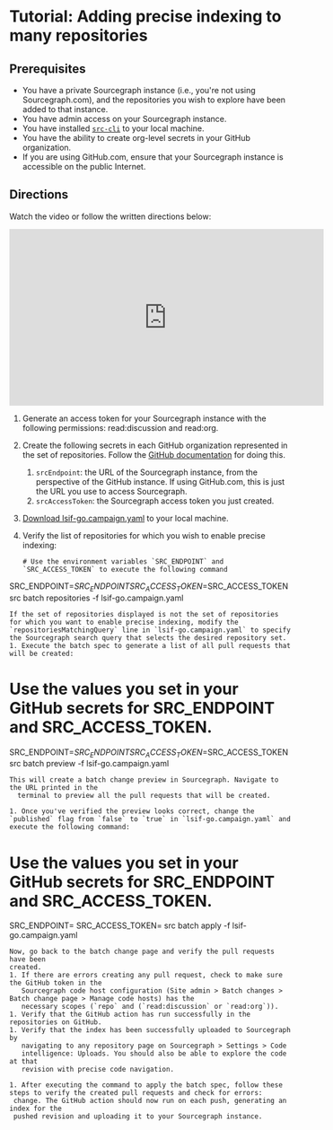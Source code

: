 # Tutorial: Adding precise indexing to many repositories

## Prerequisites

* You have a private Sourcegraph instance (i.e., you're not using
  Sourcegraph.com), and the repositories you wish to explore have been added to
  that instance.
* You have admin access on your Sourcegraph instance.
* You have installed [`src-cli`](https://github.com/sourcegraph/src-cli) to your local machine.
* You have the ability to create org-level secrets in your GitHub organization.
* If you are using GitHub.com, ensure that your Sourcegraph instance is accessible on the public Internet.

## Directions

Watch the video or follow the written directions below:

<iframe width="560" height="315" src="https://www.youtube.com/embed/tfk3nwvltAw" frameborder="0" allow="accelerometer; autoplay; clipboard-write; encrypted-media; gyroscope; picture-in-picture" allowfullscreen></iframe>

1. Generate an access token for your Sourcegraph instance with the following permissions: read:discussion and read:org.
  1. Create the following secrets in each GitHub organization represented in the
     set of repositories. Follow the [GitHub
     documentation](https://docs.github.com/en/free-pro-team@latest/actions/reference/encrypted-secrets#creating-encrypted-secrets-for-an-organization)
     for doing this.
     1. `srcEndpoint`: the URL of the Sourcegraph instance, from the perspective
        of the GitHub instance. If using GitHub.com, this is just the URL you use
        to access Sourcegraph.
     1. `srcAccessToken`: the Sourcegraph access token you just created.

1. [Download lsif-go.campaign.yaml](https://raw.githubusercontent.com/sourcegraph/snippets/main/lsif/lsif-go.campaign.yaml) to your local machine.

1. Verify the list of repositories for which you wish to enable precise indexing:
   ```
   # Use the environment variables `SRC_ENDPOINT` and `SRC_ACCESS_TOKEN` to execute the following command
SRC_ENDPOINT=$SRC_ENDPOINT SRC_ACCESS_TOKEN=$SRC_ACCESS_TOKEN src batch repositories -f lsif-go.campaign.yaml
   ```
   If the set of repositories displayed is not the set of repositories for which you want to enable precise indexing, modify the `repositoriesMatchingQuery` line in `lsif-go.campaign.yaml` to specify the Sourcegraph search query that selects the desired repository set.
1. Execute the batch spec to generate a list of all pull requests that will be created:
   ```
   # Use the values you set in your GitHub secrets for SRC_ENDPOINT and SRC_ACCESS_TOKEN.
   SRC_ENDPOINT=$SRC_ENDPOINT SRC_ACCESS_TOKEN=$SRC_ACCESS_TOKEN src batch preview -f lsif-go.campaign.yaml
   ```
   This will create a batch change preview in Sourcegraph. Navigate to the URL printed in the
     terminal to preview all the pull requests that will be created.

1. Once you've verified the preview looks correct, change the `published` flag from `false` to `true` in `lsif-go.campaign.yaml` and execute the following command:
  ```
   # Use the values you set in your GitHub secrets for SRC_ENDPOINT and SRC_ACCESS_TOKEN.
  SRC_ENDPOINT= SRC_ACCESS_TOKEN= src batch apply -f lsif-go.campaign.yaml
  ```
  Now, go back to the batch change page and verify the pull requests have been
  created.
  1. If there are errors creating any pull request, check to make sure the GitHub token in the
     Sourcegraph code host configuration (Site admin > Batch changes > Batch change page > Manage code hosts) has the
     necessary scopes (`repo` and (`read:discussion` or `read:org`)).
  1. Verify that the GitHub action has run successfully in the repositories on GitHub.
  1. Verify that the index has been successfully uploaded to Sourcegraph by
     navigating to any repository page on Sourcegraph > Settings > Code
     intelligence: Uploads. You should also be able to explore the code at that
     revision with precise code navigation.

1. After executing the command to apply the batch spec, follow these steps to verify the created pull requests and check for errors:
   change. The GitHub action should now run on each push, generating an index for the
   pushed revision and uploading it to your Sourcegraph instance.
